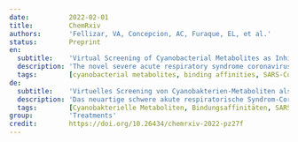 ```yaml
---
date:          2022-02-01
title:         ChemRxiv
authors:       'Fellizar, VA, Concepcion, AC, Furaque, EL, et al.'
status:        Preprint
en:
  subtitle:    'Virtual Screening of Cyanobacterial Metabolites as Inhibitors of SARS-CoV-2 Host Cell Entry, Viral Replication, and Host Immunity Modulation. Infective Mechanisms'
  description: 'The novel severe acute respiratory syndrome coronavirus (SARS-CoV-2) emerged in December 2019 leading to a global pandemic and lockdowns in different countries including the Philippines. There is an oral antiviral treatment, Paxlovid, produced by Pfizer that is currently authorized for emergency use to treat COVID-19. However, there is still a necessity to discover specific antiviral drugs due to increasing cases worldwide. In this study, 56 cyanobacterial secondary metabolites were virtually screened for in silico inhibitory prospects against five main targeted proteins of SARS-CoV-2 involved in viral attachment, viral replication, and host immunity modulation mechanisms. Pharmacokinetic properties and toxicity predictions were also performed. Of the fifty-six secondary metabolites molecularly docked, compounds 1–7 showed favorable binding energy ranging from -10.9 to -8.0 kcal/mol against the spike’s ACE2 (angiotensin-converting enzyme 2) and GRP 78 (glucose-related protein 78) receptor binding domains, 3CLPRO (3-chymotrypsin-like protease), PLPRO (papain-like protease), and RdRp (RNA-dependent RNA-polymerase). Three compounds, scytonemin (1) a bisindole alkaloid dimer, cryptophycin (5) a macrolactam, and tjipanazole A2 (6) an indole alkaloid glucoside exhibited highest the binding affinities with BE’s ranging from -10.4 to -8.6 kcal/mol. Top-ranked ligands 1–7 also demonstrated favorable pharmacokinetics with low toxicity risks.'
  tags:        [cyanobacterial metabolites, binding affinities, SARS-CoV-2 proteins, antiviral, molecular docking]
de:
  subtitle:    'Virtuelles Screening von Cyanobakterien-Metaboliten als Inhibitoren des SARS-CoV-2-Wirtszell-Eintritts, der viralen Replikation und der Modulation der Wirtsimmunität. Infektiöse Mechanismen'
  description: 'Das neuartige schwere akute respiratorische Syndrom-Coronavirus (SARS-CoV-2) tauchte im Dezember 2019 auf und führte zu einer globalen Pandemie und Abriegelungen in verschiedenen Ländern, darunter die Philippinen. Es gibt eine orale antivirale Behandlung, Paxlovid, hergestellt von Pfizer, die derzeit für den Notfall zur Behandlung von COVID-19 zugelassen ist. Aufgrund der weltweit zunehmenden Fälle besteht jedoch weiterhin die Notwendigkeit, spezifische antivirale Medikamente zu entwickeln. In dieser Studie wurden 56 sekundäre Stoffwechselprodukte aus Cyanobakterien in silico auf ihre hemmende Wirkung gegen fünf wichtige Zielproteine von SARS-CoV-2 untersucht, die an der viralen Anheftung, der viralen Replikation und den Mechanismen zur Modulation der Wirtsimmunität beteiligt sind. Darüber hinaus wurden pharmakokinetische Eigenschaften und Toxizitätsvorhersagen durchgeführt. Von den sechsundfünfzig Sekundärmetaboliten, die molekular angedockt wurden, zeigten die Verbindungen 1-7 eine günstige Bindungsenergie zwischen -10,9 und -8,0 kcal/mol gegen die Rezeptorbindungsdomänen ACE2 (Angiotensin-converting enzyme 2) und GRP 78 (glucose-related protein 78) des Spike, 3CLPRO (3-chymotrypsin-like protease), PLPRO (papain-like protease) und RdRp (RNA-dependent RNA-polymerase). Drei Verbindungen, Scytonemin (1), ein Bisindolalkaloid-Dimer, Cryptophycin (5), ein Makrolactam, und Tjipanazol A2 (6), ein Indolalkaloid-Glucosid, zeigten die höchste Bindungsaffinität mit BE-Werten zwischen -10,4 und -8,6 kcal/mol. Die erstplatzierten Liganden 1-7 zeigten auch eine günstige Pharmakokinetik mit geringen Toxizitätsrisiken.' 
  tags:        [Cyanobakterielle Metaboliten, Bindungsaffinitäten, SARS-CoV-2-Proteine, antiviral, molekulares Docking]
group:         'Treatments'
credit:        https://doi.org/10.26434/chemrxiv-2022-pz27f
---
```

